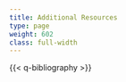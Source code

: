 ```yaml
---
title: Additional Resources
type: page
weight: 602
class: full-width
---
```


{{< q-bibliography >}}